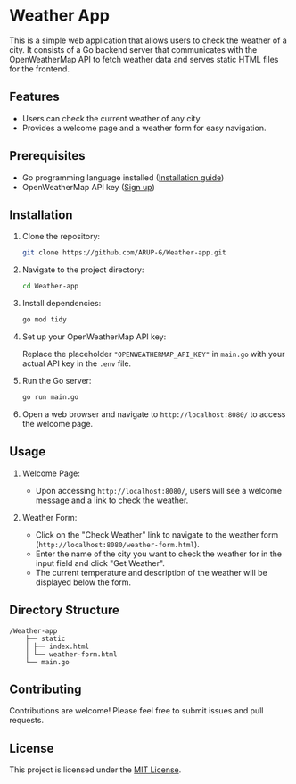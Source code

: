 # Weather App

This is a simple web application that allows users to check the weather of a city. It consists of a Go backend server that communicates with the OpenWeatherMap API to fetch weather data and serves static HTML files for the frontend.

## Features

- Users can check the current weather of any city.
- Provides a welcome page and a weather form for easy navigation.

## Prerequisites

- Go programming language installed ([Installation guide](https://golang.org/doc/install))
- OpenWeatherMap API key ([Sign up](https://home.openweathermap.org/users/sign_up))

## Installation

1. Clone the repository:

    ```bash
    git clone https://github.com/ARUP-G/Weather-app.git
    ```

2. Navigate to the project directory:

    ```bash
    cd Weather-app
    ```

3. Install dependencies:

    ```bash
    go mod tidy
    ```

4. Set up your OpenWeatherMap API key:

    Replace the placeholder `"OPENWEATHERMAP_API_KEY"` in `main.go` with your actual API key in the `.env` file.

5. Run the Go server:

    ```bash
    go run main.go
    ```

6. Open a web browser and navigate to `http://localhost:8080/` to access the welcome page.

## Usage

1. Welcome Page:

    - Upon accessing `http://localhost:8080/`, users will see a welcome message and a link to check the weather.

2. Weather Form:

    - Click on the "Check Weather" link to navigate to the weather form (`http://localhost:8080/weather-form.html`).
    - Enter the name of the city you want to check the weather for in the input field and click "Get Weather".
    - The current temperature and description of the weather will be displayed below the form.

## Directory Structure
```
/Weather-app
    ├── static
    │ ├── index.html
    │ └── weather-form.html
    └── main.go
```
## Contributing

Contributions are welcome! Please feel free to submit issues and pull requests.

## License

This project is licensed under the [MIT License](LICENSE).
